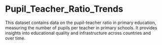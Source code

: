 # Pupil_Teacher_Ratio_Trends
This dataset contains data on the pupil-teacher ratio in primary education, measuring the number of pupils per teacher in primary schools. It provides insights into educational quality and infrastructure across countries and over time.
